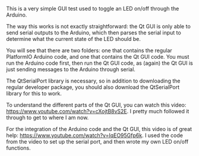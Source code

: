 This is a very simple GUI test used to toggle an LED on/off through the Arduino.

The way this works is not exactly straightforward: the Qt GUI is only able to send serial outputs to the Arduino, which then parses the serial input to determine what the current state of the LED should be.

You will see that there are two folders: one that contains the regular PlatformIO Arduino code, and one that contains the Qt GUI code. You must run the Arduino code first, then run the Qt GUI code, as (again) the Qt GUI is just sending messages to the Arduino through serial.

The QtSerialPort library is necessary, so in addition to downloading the regular developer package, you should also download the QtSerialPort library for this to work.

To understand the different parts of the Qt GUI, you can watch this video: https://www.youtube.com/watch?v=cXojtB8vS2E. I pretty much followed it through to get to where I am now.

For the integration of the Arduino code and the Qt GUI, this video is of great help: https://www.youtube.com/watch?v=IqEO95Gfp6k. I used the code from the video to set up the serial port, and then wrote my own LED on/off functions.
